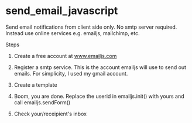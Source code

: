 # send_email_javascript
Send email notifications from client side only. No smtp server required. Instead use online services e.g. emailjs, mailchimp, etc.

Steps
1. Create a free account at www.emailjs.com

2. Register a smtp service. This is the account emailjs will use to send out emails. For simplicity, I used my gmail account. 
3. Create a template
4. Boom, you are done. Replace the userid in emailjs.init() with yours and call emailjs.sendForm() 
5. Check your/receipient's inbox

